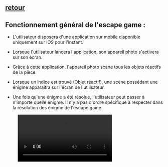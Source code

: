 ## [retour](/Readme.md)

## Fonctionnement général de l'escape game :

- L'utilisateur disposera d'une application sur mobile disponible uniquement sur IOS pour l'instant.

- Lorsque l'utilisateur lancera l'application, son appareil photo s'activera sur son écran.

- Grâce à cette application, l'appareil photo scane tous les objets réactifs de la pièce.

- Lorsque un indice est trouvé (Objet réactif), une scène possédant une énigme apparaitra sur l'écran de l'utilisateur.

- Une fois qu'une énigme a été résolue, l'utilisateur peut passer à n'importe quelle énigme. Il n'y a pas d'ordre spécifique à respecter dans la résolution des énigme de l'escape game.


<figure class="video_container">
 <video CONTROLS="true" Allowfullscreen="true">
 <source src="/Images/ScreenRecording_05-14-2025 09-51-21_1.mov" type="video/mp4">
 </video>
</figure>
